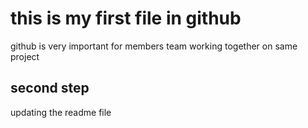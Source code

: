 # this is my first file in github

github is very important for members team working together on same project



## second step

updating the readme file
